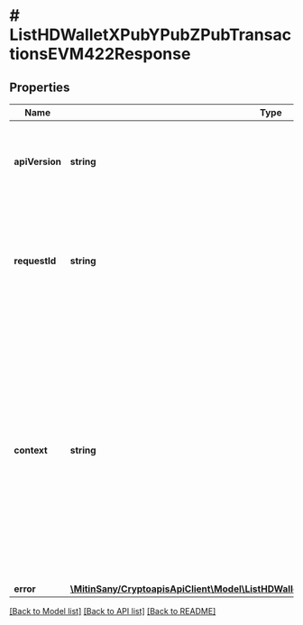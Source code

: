 # # ListHDWalletXPubYPubZPubTransactionsEVM422Response

## Properties

Name | Type | Description | Notes
------------ | ------------- | ------------- | -------------
**apiVersion** | **string** | Specifies the version of the API that incorporates this endpoint. |
**requestId** | **string** | Defines the ID of the request. The &#x60;requestId&#x60; is generated by Crypto APIs and it&#39;s unique for every request. |
**context** | **string** | In batch situations the user can use the context to correlate responses with requests. This property is present regardless of whether the response was successful or returned as an error. &#x60;context&#x60; is specified by the user. | [optional]
**error** | [**\MitinSany/CryptoapisApiClient\Model\ListHDWalletXPubYPubZPubTransactionsEVME422**](ListHDWalletXPubYPubZPubTransactionsEVME422.md) |  |

[[Back to Model list]](../../README.md#models) [[Back to API list]](../../README.md#endpoints) [[Back to README]](../../README.md)
